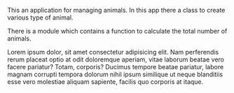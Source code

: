 This an application for managing animals. In this app there a class to create various type of animal.

There is a module which contains a function to calculate the total number of animals.

Lorem ipsum dolor, sit amet consectetur adipisicing elit. Nam perferendis rerum placeat optio at odit doloremque aperiam, vitae laborum beatae vero facere pariatur? Totam, corporis? Ducimus tempore beatae pariatur, labore magnam corrupti tempora dolorum nihil ipsum similique ut neque blanditiis esse vero molestiae aliquam sapiente, facilis quo corporis at itaque.